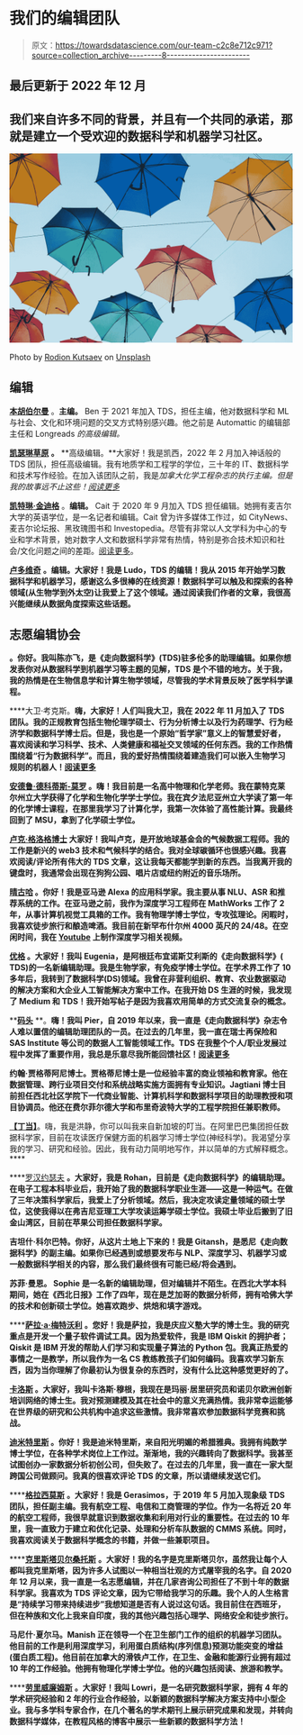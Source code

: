 # 我们的编辑团队

> 原文：<https://towardsdatascience.com/our-team-c2c8e712c971?source=collection_archive---------8----------------------->

## 最后更新于 2022 年 12 月

## 我们来自许多不同的背景，并且有一个共同的承诺，那就是建立一个受欢迎的数据科学和机器学习社区。

![](img/f7f6bd67a38e0f3836939d78cffaa83d.png)

Photo by [Rodion Kutsaev](https://unsplash.com/@frostroomhead?utm_source=unsplash&utm_medium=referral&utm_content=creditCopyText) on [Unsplash](https://unsplash.com/?utm_source=unsplash&utm_medium=referral&utm_content=creditCopyText)

## 编辑

[**本胡伯尔曼**](https://medium.com/u/e6ad8abedec9?source=post_page-----c2c8e712c971--------------------------------) 。**主编。** Ben 于 2021 年加入 TDS，担任主编，他对数据科学和 ML 与社会、文化和环境问题的交叉方式特别感兴趣。他之前是 Automattic 的编辑部主任和 Longreads *的高级编辑。*

[**凯瑟琳草原**](https://medium.com/u/29c9531ee6f5?source=post_page-----c2c8e712c971--------------------------------) **。** **高级编辑。**大家好！我是凯西，2022 年 2 月加入神话般的 TDS 团队，担任高级编辑。我有地质学和工程学的学位，三十年的 IT、数据科学和技术写作经验。在加入该团队之前，我是*加拿大化学工程杂志的执行主编。但是我的故事远不止这些！[阅读更多](/what-makes-a-senior-editor-fc14d7d93f42)*

[**凯特琳·金迪格**](https://medium.com/u/2155e1f99318?source=post_page-----c2c8e712c971--------------------------------) 。**编辑。** Cait 于 2020 年 9 月加入 TDS 担任编辑。她拥有麦吉尔大学的英语学位，是一名记者和编辑。Cait 曾为许多媒体工作过，如 CityNews、麦吉尔论坛报、黑玫瑰图书和 Investopedia。尽管有非常以人文学科为中心的专业和学术背景，她对数字人文和数据科学非常有热情，特别是弥合技术知识和社会/文化问题之间的差距。[阅读更多](https://cait-kindig.medium.com/a-short-introduction-40eb93ad6bb6)。

[**卢多维奇**](https://medium.com/u/895063a310f4?source=post_page-----c2c8e712c971--------------------------------) **。编辑。大家好！我是 Ludo，TDS 的编辑！我从 2015 年开始学习数据科学和机器学习，感谢这么多很棒的在线资源！数据科学可以触及和探索的各种领域(从生物学到外太空)让我爱上了这个领域。通过阅读我们作者的文章，我很高兴能继续从数据角度探索这些话题。**

## 志愿编辑协会

[](https://medium.com/u/7430d62a8e72?source=post_page-----c2c8e712c971--------------------------------)**。你好。我叫陈亦飞，是《走向数据科学》(TDS)驻多伦多的助理编辑。如果你想发表你对从数据科学到机器学习等主题的见解，TDS 是个不错的地方。关于我，我的热情是在生物信息学和计算生物学领域，尽管我的学术背景反映了医学科学课程。**

****大卫·考克斯。**嗨，大家好！人们叫我大卫，我在 2022 年 11 月加入了 TDS 团队。我的正规教育包括生物伦理学硕士、行为分析博士以及行为药理学、行为经济学和数据科学博士后。但是，我也是一个原始“哲学家”意义上的智慧爱好者，喜欢阅读和学习科学、技术、人类健康和福祉交叉领域的任何东西。我的工作热情围绕着“行为数据科学”。而且，我的爱好热情围绕着建造我们可以嵌入生物学习规则的机器人！[阅读更多](https://www.researchgate.net/profile/David-Cox-11)**

**[**安德鲁·德科蒂斯-莫罗**](https://medium.com/u/242776f71170?source=post_page-----c2c8e712c971--------------------------------) 。嗨！我目前是一名高中物理和化学老师。我在蒙特克莱尔州立大学获得了化学和生物化学学士学位。我在宾夕法尼亚州立大学读了第一年的化学博士课程，在那里我学习了计算化学，我第一次体验了高性能计算。我最终回到了 MSU，拿到了化学硕士学位。**

**[**卢克·格洛格博士**](https://medium.com/u/780866762df?source=post_page-----c2c8e712c971--------------------------------) 大家好！我叫卢克，是开放地球基金会的气候数据工程师。我的工作是新兴的 web3 技术和气候科学的结合。我对全球碳循环也很感兴趣。我喜欢阅读/评论所有伟大的 TDS 文章，这让我每天都能学到新的东西。当我离开我的键盘时，我通常会出现在狗狗公园、唱片店或纽约附近的音乐场所。**

**[**晴古哈**](https://medium.com/u/ed10d9f9fd04?source=post_page-----c2c8e712c971--------------------------------) **。你好！我是亚马逊 Alexa 的应用科学家。我主要从事 NLU、ASR 和推荐系统的工作。在亚马逊之前，我作为深度学习工程师在 MathWorks 工作了 2 年，从事计算机视觉工具箱的工作。我有物理学博士学位，专攻弦理论。闲暇时，我喜欢徒步旅行和酿造啤酒。我目前在新罕布什尔州 4000 英尺的 24/48。在空闲时间，我在 [Youtube](https://www.youtube.com/@sunnyguha2) 上制作深度学习相关视频。****

**[**优格**](https://medium.com/u/5515433d5913?source=post_page-----c2c8e712c971--------------------------------) 。大家好！我叫 Eugenia，是阿根廷布宜诺斯艾利斯的《走向数据科学》( TDS)的一名新编辑助理。我是生物学家，有免疫学博士学位。在学术界工作了 10 多年后，我转到了数据科学(DS)领域。我曾在非营利组织、教育、农业数据驱动的解决方案和大企业人工智能解决方案中工作。在我开始 DS 生涯的时候，我发现了 Medium 和 TDS！我开始写帖子是因为我喜欢用简单的方式交流复杂的概念。**

**[**码头**](https://medium.com/u/b8391a6a5f1a?source=post_page-----c2c8e712c971--------------------------------) **。**嗨！我叫 Pier，自 2019 年以来，我一直是《走向数据科学》杂志令人难以置信的编辑助理团队的一员。在过去的几年里，我一直在瑞士再保险和 SAS Institute 等公司的数据人工智能领域工作。TDS 在我整个个人/职业发展过程中发挥了重要作用，我总是乐意尽我所能回馈社区！[阅读更多](https://www.linkedin.com/in/pierpaolo28/)**

**约翰·贾格蒂阿尼博士。贾格蒂尼博士是一位经验丰富的商业领袖和教育家。他在数据管理、跨行业项目交付和系统战略实施方面拥有专业知识。Jagtiani 博士目前担任西北社区学院下一代商业智能、计算机科学和数据科学项目的助理教授和项目协调员。他还在费尔菲尔德大学和布里奇波特大学的工程学院担任兼职教师。**

**[**【丁当】**](https://medium.com/u/641197e9ee36?source=post_page-----c2c8e712c971--------------------------------)**。嗨，我是洪静，你可以叫我来自新加坡的叮当。在阿里巴巴集团担任数据科学家，目前在攻读医疗保健方面的机器学习博士学位(神经科学)。我渴望分享我的学习、研究和经验。因此，我有动力简明地写作，并以简单的方式解释概念。****

****[罗汉约瑟夫](https://medium.com/u/a2819eeaf8c5?source=post_page-----c2c8e712c971--------------------------------) **。**大家好，我是 Rohan，目前是《走向数据科学》的编辑助理。在电子工程本科毕业后，我开始了我的数据科学职业生涯——这是一种运气。在做了三年决策科学家后，我爱上了分析领域。然后，我决定攻读定量领域的硕士学位，这使我得以在弗吉尼亚理工大学攻读运筹学硕士学位。我硕士毕业后搬到了旧金山湾区，目前在苹果公司担任数据科学家。****

****吉坦什·科尔巴特。你好，从这片土地上下来的！我是 Gitansh，是悉尼《走向数据科学》的副主编。如果你已经遇到或想要发布与 NLP、深度学习、机器学习或一般数据科学相关的内容，那么我们最终很有可能已经/将会遇到。****

******苏菲·曼恩。** Sophie 是一名新的编辑助理，但对编辑并不陌生。在西北大学本科期间，她在《西北日报》工作了四年，现在是芝加哥的数据分析师，拥有哈佛大学的技术和创新硕士学位。她喜欢跑步、烘焙和填字游戏。****

****[**萨拉·a·梅特沃利**](https://medium.com/u/7938431b336a?source=post_page-----c2c8e712c971--------------------------------) **。**您好！我是萨拉，我是庆应义塾大学的博士生。我的研究重点是开发一个量子软件调试工具。因为热爱软件，我是 IBM Qiskit 的拥护者；Qiskit 是 IBM 开发的帮助人们学习和实现量子算法的 Python 包。我真正热爱的事情之一是教学，所以我作为一名 CS 教练教孩子们如何编码。我喜欢学习新东西，因为当你理解了你最初认为很复杂的东西时，没有什么比这种感觉更好的了。****

****[**卡洛斯**](https://medium.com/u/d5344df58d03?source=post_page-----c2c8e712c971--------------------------------) 。大家好，我叫卡洛斯·穆根，我现在是玛丽·居里研究员和诺贝尔欧洲创新培训网络的博士生。我对预测建模及其在社会中的意义充满热情。我非常幸运能够在世界级的研究和公共机构中追求这些激情。我非常喜欢参加数据科学竞赛和挑战。****

****[**迪米特里斯**](https://medium.com/u/92599bd5527c?source=post_page-----c2c8e712c971--------------------------------) **。你好！我是迪米特里斯，来自阳光明媚的希腊雅典。我拥有纯数学博士学位，在各种学术岗位上工作过。渐渐地，我的兴趣转向了数据科学。我甚至试图创办一家数据分析初创公司，但失败了。在过去的几年里，我一直在一家大型跨国公司做顾问。我真的很喜欢评论 TDS 的文章，所以请继续发送它们。******

****[**格拉西莫斯**](https://medium.com/u/3ea2b50f5cb8?source=post_page-----c2c8e712c971--------------------------------) **。**大家好！我是 Gerasimos，于 2019 年 5 月加入现象级 TDS 团队，担任副主编。我有航空工程、电信和工商管理的学位。作为一名将近 20 年的航空工程师，我很早就意识到数据收集和利用对行业的重要性。在过去的 10 年里，我一直致力于建立和优化记录、处理和分析车队数据的 CMMS 系统。同时，我喜欢阅读关于数据科学概念的书籍，并做一些兼职项目。****

****[**克里斯塔贝尔桑托斯**](https://medium.com/u/bfaedfce3a9d?source=post_page-----c2c8e712c971--------------------------------) **。**大家好！我的名字是克里斯塔贝尔，虽然我让每个人都叫我克里斯塔，因为许多人试图以一种相当壮观的方式屠宰我的名字。自 2020 年 12 月以来，我一直是一名志愿编辑，并在几家咨询公司担任了不到十年的数据科学家。我喜欢为 TDS 评论文章，因为它带给我学习的乐趣。我个人的人生格言是“持续学习带来持续进步”我想知道是否有人说过这句话。我目前住在西班牙，但在种族和文化上我来自印度，我的其他兴趣包括心理学、网络安全和徒步旅行。****

****马尼什·夏尔马。Manish 正在领导一个在卫生部门工作的组织的机器学习团队。他目前的工作是利用深度学习，利用蛋白质结构(序列信息)预测功能突变的增益(蛋白质工程)。他目前在加拿大的滑铁卢工作，在卫生、金融和能源行业拥有超过 10 年的工作经验。他拥有物理化学博士学位。他的兴趣包括阅读、旅游和教学。****

****[**劳里威廉姆斯**](https://medium.com/u/e98db206e1b3?source=post_page-----c2c8e712c971--------------------------------) **。**大家好！我叫 Lowri，是一名研究数据科学家，拥有 4 年的学术研究经验和 2 年的行业合作经验，以新颖的数据科学解决方案支持中小型企业。我与多学科专家合作，在几个著名的学术期刊上展示研究成果和发现，并转向数据科学媒体，在教程风格的博客中展示一些新颖的数据科学方法！****